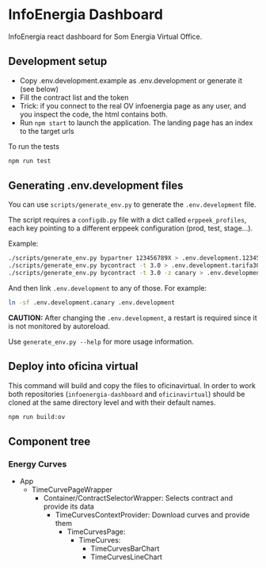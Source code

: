# InfoEnergia Dashboard

InfoEnergia react dashboard for Som Energia Virtual Office.

## Development setup

<!-- prettier-ignore -->
- Copy .env.development.example as .env.development or generate it (see below)
- Fill the contract list and the token
- Trick: if you connect to the real OV infoenergia page as any user, and you inspect the code, the html contains both.
- Run `npm start` to launch the application. The landing page has an index to the target urls

To run the tests

```bash
npm run test
```

## Generating .env.development files

You can use `scripts/generate_env.py` to generate the `.env.development` file.

The script requires a `configdb.py` file with a dict called `erppeek_profiles`,
each key pointing to a different erppeek configuration (prod, test, stage...).

Example:

```bash
./scripts/generate_env.py bypartner 123456789X > .env.development.123456789X
./scripts/generate_env.py bycontract -t 3.0 > .env.development.tarifa30
./scripts/generate_env.py bycontract -t 3.0 -z canary > .env.development.canary
```

And then link `.env.development` to any of those. For example:

```bash
ln -sf .env.development.canary .env.development
```

**CAUTION:** After changing the `.env.development`,
a restart is required since it is not monitored by autoreload.

Use `generate_env.py --help` for more usage information.

## Deploy into oficina virtual

This command will build and copy the files to oficinavirtual.
In order to work both repositories (`infoenergia-dashboard` and `oficinavirtual`)
should be cloned at the same directory level and with their default names.

```bash
npm run build:ov
```

## Component tree

### Energy Curves

<!-- prettier-ignore -->
- App
    - TimeCurvePageWrapper
        - Container/ContractSelectorWrapper: Selects contract and provide its data
            - TimeCurvesContextProvider: Download curves and provide them
                - TimeCurvesPage:
                    - TimeCurves:
                        - TimeCurvesBarChart
                        - TimeCurvesLineChart
